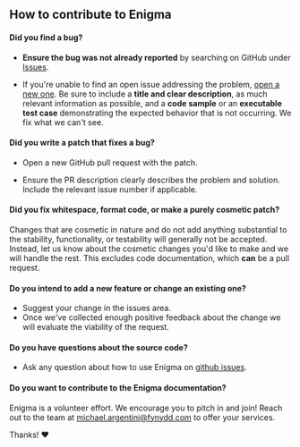## How to contribute to Enigma

#### **Did you find a bug?**

* **Ensure the bug was not already reported** by searching on GitHub under [Issues](https://github.com/fynydd/Fynydd.Enigma/issues).

* If you're unable to find an open issue addressing the problem, [open a new one](https://github.com/fynydd/Fynydd.Enigma/issues/new). Be sure to include a **title and clear description**, as much relevant information as possible, and a **code sample** or an **executable test case** demonstrating the expected behavior that is not occurring. We fix what we can't see.

#### **Did you write a patch that fixes a bug?**

* Open a new GitHub pull request with the patch.

* Ensure the PR description clearly describes the problem and solution. Include the relevant issue number if applicable.

#### **Did you fix whitespace, format code, or make a purely cosmetic patch?**

Changes that are cosmetic in nature and do not add anything substantial to the stability, functionality, or testability will generally not be accepted. Instead, let us know about the cosmetic changes you'd like to make and we will handle the rest. This excludes code documentation, which **can** be a pull request.

#### **Do you intend to add a new feature or change an existing one?**

* Suggest your change in the issues area.
* Once we've collected enough positive feedback about the change we will evaluate the viability of the request.

#### **Do you have questions about the source code?**

* Ask any question about how to use Enigma on [github issues](https://github.com/fynydd/Fynydd.Enigma/issues).

#### **Do you want to contribute to the Enigma documentation?**

Enigma is a volunteer effort. We encourage you to pitch in and join! Reach out to the team at [michael.argentini@fynydd.com](michael.argentini@fynydd.com) to offer your services.

Thanks! :heart:
